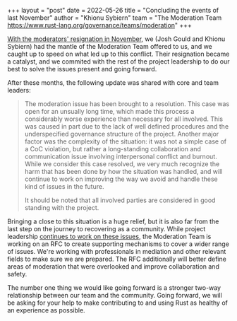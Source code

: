 +++
layout = "post"
date = 2022-05-26
title = "Concluding the events of last November"
author = "Khionu Sybiern"
team = "The Moderation Team <https://www.rust-lang.org/governance/teams/moderation>"
+++

[With the moderators' resignation in November](https://blog.rust-lang.org/inside-rust/2021/11/25/in-response-to-the-moderation-team-resignation.html), we (Josh Gould and Khionu Sybiern) had the mantle of the Moderation Team offered to us, and we caught up to speed on what led up to this conflict. Their resignation became a catalyst, and we commited with the rest of the project leadership to do our best to solve the issues present and going forward.

After these months, the following update was shared with core and team leaders:

> The moderation issue has been brought to a resolution. This case was open for an unsually long time, which made this process a considerably worse experience than necessary for all involved. This was caused in part due to the lack of well defined procedures and the underspecified governance structure of the project. Another major factor was the complexity of the situation: it was not a simple case of a CoC violation, but rather a long-standing collaboration and communication issue involving interpersonal conflict and burnout. While we consider this case resolved, we very much recognize the harm that has been done by how the situation was handled, and will continue to work on improving the way we avoid and handle these kind of issues in the future.
>
> It should be noted that all involved parties are considered in good standing with the project.

Bringing a close to this situation is a huge relief, but it is also far from the last step on the journey to recovering as a community. While project leadership [continues to work on these issues](https://blog.rust-lang.org/inside-rust/2022/05/19/governance-update.html), the Moderation Team is working on an RFC to create supporting mechanisms to cover a wider range of issues. We're working with professionals in mediation and other relevant fields to make sure we are prepared. The RFC additionally will better define areas of moderation that were overlooked and improve collaboration and safety.

The number one thing we would like going forward is a stronger two-way relationship between our team and the community. Going forward, we will be asking for your help to make contributing to and using Rust as healthy of an experience as possible.
